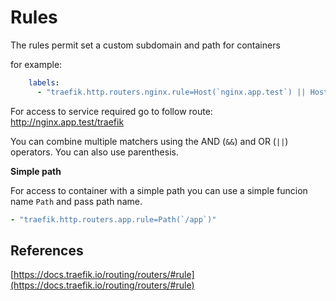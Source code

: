 # Rules

The rules permit set a custom subdomain and path for containers

for example:

```yaml
    labels: 
      - "traefik.http.routers.nginx.rule=Host(`nginx.app.test`) || Host(`whoami.app.test`)"
```
For access to service required go to follow route: http://nginx.app.test/traefik

You can combine multiple matchers using the AND (`&&`) and OR (`||`) operators. You can also use parenthesis.

**Simple path**

For access to container with a simple path you can use a simple funcion name `Path` and pass path name.

```yaml
- "traefik.http.routers.app.rule=Path(`/app`)"
```
## References

[https://docs.traefik.io/routing/routers/#rule](https://docs.traefik.io/routing/routers/#rule)